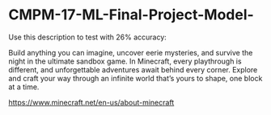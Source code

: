 # CMPM-17-ML-Final-Project-Model-

Use this description to test with 26% accuracy:

Build anything you can imagine, uncover eerie mysteries, and survive the night in the ultimate sandbox game. In Minecraft, every playthrough is different, and unforgettable adventures await behind every corner. Explore and craft your way through an infinite world that’s yours to shape, one block at a time.

https://www.minecraft.net/en-us/about-minecraft
